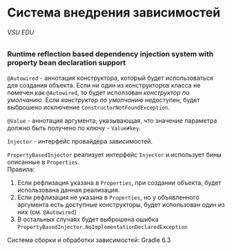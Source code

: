 # Система внедрения зависимостей
###### VSU EDU 
### Runtime reflection based dependency injection system with property bean declaration support


`@Autowired` - аннотация конструктора, который будет использоваться для создания объекта. 
Если ни один из конструкторов класса не помечен как `@Autowired`, то будет исползован _конструктор по умолчанию_.
Если _конструктор по умолчанию_ недоступен, будет выброшено исключение `ConstructorNotFoundException`.

`@Value` - аннотация аргумента, указывающая, что значение параметра должно быть получено по ключу - `Value#key`.

`Injector` - интерфейс провайдера зависимостей.

`PropertyBasedInjector` реализует интерфейс `Injector` и использует бины описанные в `Properties`.  
Правила:
1. Если рефлизация указана в `Properties`, при создании объекта, будет использована данная реализация.
2. Если рефлизация не указана в `Properties`, но у объявленного аргумента есть доступные конструкторы, будет использован один из них (см. `@Autowired`)
3. В остальных случаях будет выброшена ошибка `PropertyBasedInjector.NoImplementationDeclaredException`

Система сборки и обработки зависимостей: Gradle 6.3  

